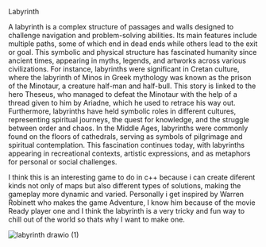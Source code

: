 Labyrinth

A labyrinth is a complex structure of passages and walls designed to challenge navigation and problem-solving abilities. Its main features include multiple paths, some of which end in dead ends while others lead to the exit or goal.
This symbolic and physical structure has fascinated humanity since ancient times, appearing in myths, legends, and artworks across various civilizations.
For instance, labyrinths were significant in Cretan culture, where the labyrinth of Minos in Greek mythology was known as the prison of the Minotaur, a creature half-man and half-bull. 
This story is linked to the hero Theseus, who managed to defeat the Minotaur with the help of a thread given to him by Ariadne, which he used to retrace his way out.
Furthermore, labyrinths have held symbolic roles in different cultures, representing spiritual journeys, the quest for knowledge, and the struggle between order and chaos. 
In the Middle Ages, labyrinths were commonly found on the floors of cathedrals, serving as symbols of pilgrimage and spiritual contemplation.
This fascination continues today, with labyrinths appearing in recreational contexts, artistic expressions, and as metaphors for personal or social challenges.

I think this is an interesting game to do in c++ because i can create diferent kinds not only of maps but also different types of solutions,
making the gameplay more dynamic and varied. Personally i get inspired by Warren Robinett who makes the game Adventure, I know him because of the movie Ready player one
and I think the labyrinth is a very tricky and fun way to chill out of the world so thats why I want to make one.

![labyrinth drawio (1)](https://github.com/user-attachments/assets/95b748fd-0f43-4f84-a2b0-47b710a2a295)
